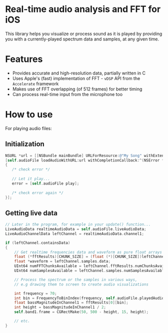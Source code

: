 # Real-time audio analysis and FFT for iOS
This library helps you visualize or process sound as it is played by providing you with a currently-played spectrum data and samples, at any given time.
# Features
* Provides accurate and high-resolution data, partially written in C
* Uses Apple's (fast) implementation of FFT - `vDSP` API from the `Accelerate` framework
* Makes use of FFT overlapping (of 512 frames) for better timing
* Can process real-time input from the microphone too

# How to use
For playing audio files:
## Initialization
```objective-c
NSURL *url = [[NSBundle mainBundle] URLForResource:@"My Song" withExtension:@"mp3"];
[self.audioFile loadAudioWithURL:url withCompletionCallback:^(NSError *error)
{
   /* check error */
        
   // Let it play...
   error = [self.audioFile play];
        
   /* check error again */
}];
```
## Getting live data
```objective-c
// Later in the program, for example in your update() function...
LiveAudioData realtimeAudioData = self.audioFile.liveAudioData;
LiveAudioChannelData leftChannel = realtimeAudioData.channel1;

if (leftChannel.containsData)
{
    // Get realtime frequencies data and waveform as pure float arrays
    float (*fftResults)[CHUNK_SIZE] = (float (*)[CHUNK_SIZE])leftChannel.fftResults.data;
    float *waveform = leftChannel.samples.data;
    UInt64 numFFTChunksAvailable = leftChannel.fftResults.numChunksAvailable;
    UInt64 numSamplesAvailable = leftChannel.samples.numSamplesAvailable;

    // Process the spectrum or the samples in various ways,
    // e.g drawing them to screen to create audio visualizations

    int frequency = 70;
    int bin = FrequencyToBinIndex(frequency, self.audioFile.playedAudioFormat.mSampleRate, CHUNK_SIZE);
    float bassMagnitudeInChannel1 = fftResults[0][bin];
    int height = bassMagnitudeInChannel1 / 2;
    self.band1.frame = CGRectMake(50, 500 - height, 15, height);

    // etc.
}
```
